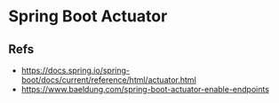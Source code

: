 Spring Boot Actuator
=============================



## Refs
- https://docs.spring.io/spring-boot/docs/current/reference/html/actuator.html
- https://www.baeldung.com/spring-boot-actuator-enable-endpoints


